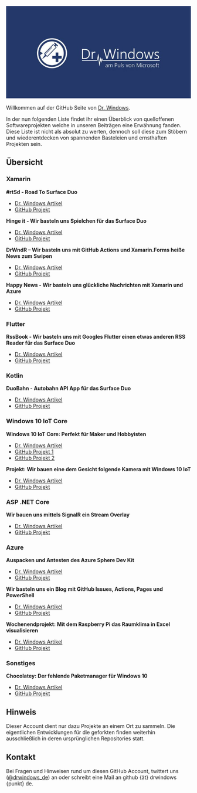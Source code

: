 <center>
    <img src="https://raw.githubusercontent.com/drwindows/drwindows/master/images/logo.jpg">
</center>

Willkommen auf der GitHub Seite von [Dr. Windows](https://drwindows.de).

In der nun folgenden Liste findet ihr einen Überblick von quelloffenen Softwareprojekten welche in unseren Beiträgen eine Erwähnung fanden. Diese Liste ist nicht als absolut zu werten, dennoch soll diese zum Stöbern und wiederentdecken von spannenden Basteleien und ernsthaften Projekten sein.

## Übersicht

### Xamarin

**#rtSd - Road To Surface Duo**
- [Dr. Windows Artikel](https://www.drwindows.de/news/?lang=de&s=rtsd&submit=)
- [GitHub Projekt](https://github.com/drwindows/xamarin-road-to-surface-duo)

**Hinge it - Wir basteln uns Spielchen für das Surface Duo**
- [Dr. Windows Artikel](https://www.drwindows.de/news/hinge-it-wir-basteln-uns-spielchen-fuer-das-surface-duo)
- [GitHub Projekt](https://github.com/drwindows/xamarin-surface-duo-hinge-ito)

**DrWndR – Wir basteln uns mit GitHub Actions und Xamarin.Forms heiße News zum Swipen**
- [Dr. Windows Artikel](https://www.drwindows.de/news/wir-bauen-uns-glueckliche-nachrichten-mit-xamarin-und-azure)
- [GitHub Projekt](https://github.com/drwindows/xamarin-drwndr-app)

**Happy News - Wir basteln uns glückliche Nachrichten mit Xamarin und Azure**
- [Dr. Windows Artikel](https://www.drwindows.de/xf/threads/drwndr-wir-basteln-uns-mit-github-actions-und-xamarin-forms-heiße-news-zum-swipen.173681/)
- [GitHub Projekt](https://github.com/drwindows/xamarin-cognitive-services-news-app)

### Flutter
**RssBook - Wir basteln uns mit Googles Flutter einen etwas anderen RSS Reader für das Surface Duo**
- [Dr. Windows Artikel](https://www.drwindows.de/news/wir-basteln-uns-mit-googles-flutter-einen-etwas-anderen-rss-reader-fuer-das-surface-duo)
- [GitHub Projekt](https://github.com/drwindows/flutter-surfaceduo-rssbook)

### Kotlin
**DuoBahn - Autobahn API App für das Surface Duo**
- [Dr. Windows Artikel](https://www.drwindows.de/news/?s=duobahn)
- [GitHub Projekt](https://github.com/drwindows/kotlin-surfaceduo-duobahn)

### Windows 10 IoT Core

**Windows 10 IoT Core: Perfekt für Maker und Hobbyisten**
- [Dr. Windows Artikel](https://www.drwindows.de/news/windows-10-iot-core-perfekt-fuer-maker-und-hobbyisten)
- [GitHub Projekt 1](https://github.com/drwindows/dotnet-iot-homebear-blinkt)
- [GitHub Projekt 2](https://github.com/drwindows/dotnet-iot-homebear-rainbow)

**Projekt: Wir bauen eine dem Gesicht folgende Kamera mit Windows 10 IoT**
- [Dr. Windows Artikel](https://www.drwindows.de/news/projekt-wir-bauen-eine-dem-gesicht-folgende-kamera-mit-windows-10-iot)
- [GitHub Projekt](https://github.com/drwindows/dotnet-iot-homebear-tilt)

### ASP .NET Core

**Wir bauen uns mittels SignalR ein Stream Overlay**
- [Dr. Windows Artikel](https://www.drwindows.de/news/wir-bauen-uns-mittels-signalr-ein-stream-overlay)
- [GitHub Projekt](https://github.com/drwindows/dotnet-aspcore-llifo-overlay)

### Azure

**Auspacken und Antesten des Azure Sphere Dev Kit**
- [Dr. Windows Artikel](https://www.drwindows.de/news/auspacken-und-antesten-des-azure-sphere-dev-kit)
- [GitHub Projekt](https://github.com/drwindows/c-azure-sphere-blink)

**Wir basteln uns ein Blog mit GitHub Issues, Actions, Pages und PowerShell**
- [Dr. Windows Artikel](https://www.drwindows.de/news/wir-basteln-uns-ein-blog-mit-github-issues-actions-pages-und-powershell)
- [GitHub Projekt](https://github.com/drwindows/powershell-github-issue-blogger)

**Wochenendprojekt: Mit dem Raspberry Pi das Raumklima in Excel visualisieren**
- [Dr. Windows Artikel](https://www.drwindows.de/news/wochenendprojekt-mit-dem-raspberry-pi-das-raumklima-in-excel-visualisieren)
- [GitHub Projekt](https://github.com/drwindows/python-enviro-excel-online-logger)

### Sonstiges

**Chocolatey: Der fehlende Paketmanager für Windows 10**
- [Dr. Windows Artikel](https://www.drwindows.de/news/chocolatey-der-fehlende-paketmanager-fuer-windows-10)
- [GitHub Projekt](https://github.com/drwindows/choco)

## Hinweis

Dieser Account dient nur dazu Projekte an einem Ort zu sammeln. Die eigentlichen Entwicklungen für die geforkten finden weiterhin ausschließlich in deren ursprünglichen Repositories statt.

## Kontakt
Bei Fragen und Hinweisen rund um diesen GitHub Account, twittert uns ([@drwindows_de](https://twitter.com/drwindows_de)) an oder schreibt eine Mail an github {ät} drwindows {punkt} de.
